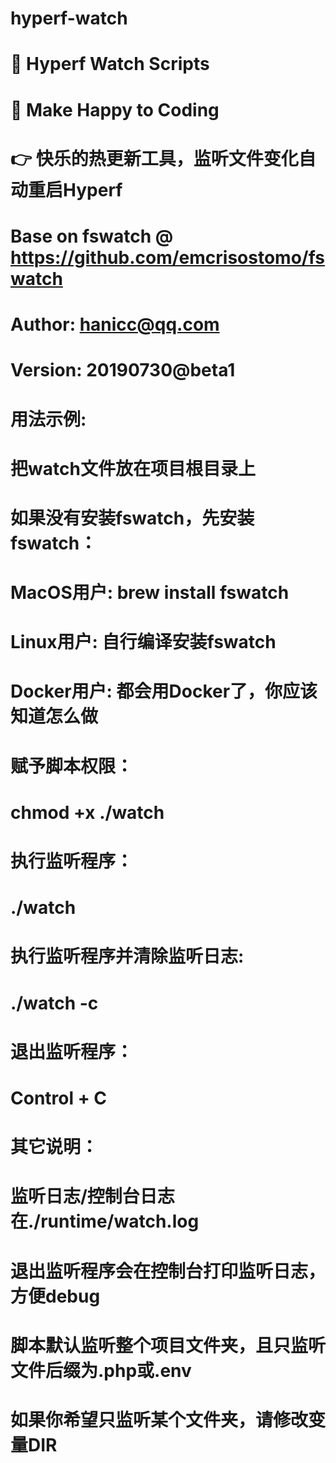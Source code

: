 # hyperf-watch
# 🚀 Hyperf Watch Scripts
# 🚗 Make Happy to Coding
# 👉 快乐的热更新工具，监听文件变化自动重启Hyperf

# Base on fswatch @ https://github.com/emcrisostomo/fswatch
# Author: hanicc@qq.com
# Version: 20190730@beta1
#
# 用法示例:
# 把watch文件放在项目根目录上
# 如果没有安装fswatch，先安装fswatch：
# MacOS用户: brew install fswatch
# Linux用户: 自行编译安装fswatch
# Docker用户: 都会用Docker了，你应该知道怎么做
# 赋予脚本权限：
# chmod +x ./watch
# 执行监听程序：
# ./watch
# 执行监听程序并清除监听日志:
# ./watch -c
# 退出监听程序：
# Control + C
# 其它说明：
# 监听日志/控制台日志在./runtime/watch.log
# 退出监听程序会在控制台打印监听日志，方便debug
# 脚本默认监听整个项目文件夹，且只监听文件后缀为.php或.env
# 如果你希望只监听某个文件夹，请修改变量DIR
